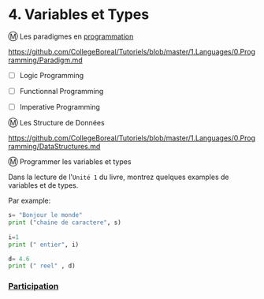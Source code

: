 # 4. Variables et Types


:m: Les paradigmes en [programmation](https://github.com/CollegeBoreal/Tutoriels/tree/master/1.Languages/0.Programming)

https://github.com/CollegeBoreal/Tutoriels/blob/master/1.Languages/0.Programming/Paradigm.md

- [ ] Logic Programming

- [ ] Functionnal Programming

- [ ] Imperative Programming

:m: Les Structure de Données

https://github.com/CollegeBoreal/Tutoriels/blob/master/1.Languages/0.Programming/DataStructures.md

:m: Programmer les variables et types


Dans la lecture de l'`Unité 1` du livre, montrez quelques examples de variables et de types.

Par example:

```python
s= "Bonjour le monde" 
print ("chaine de caractere", s)
 
i=1
print (" entier", i)

d= 4.6
print (" reel" , d)
```

### [Participation](.scripts/Participation.md)


